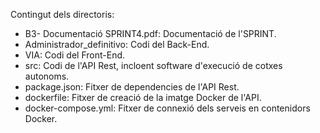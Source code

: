 Contingut dels directoris:
- B3- Documentació SPRINT4.pdf: Documentació de l'SPRINT.
- Administrador_definitivo: Codi del Back-End.
- VIA: Codi del Front-End.
- src: Codi de l'API Rest, incloent software d'execució de cotxes autonoms.
- package.json: Fitxer de dependencies de l'API Rest.
- dockerfile: Fitxer de creació de la imatge Docker de l'API.
- docker-compose.yml: Fitxer de connexió dels serveis en contenidors Docker.
